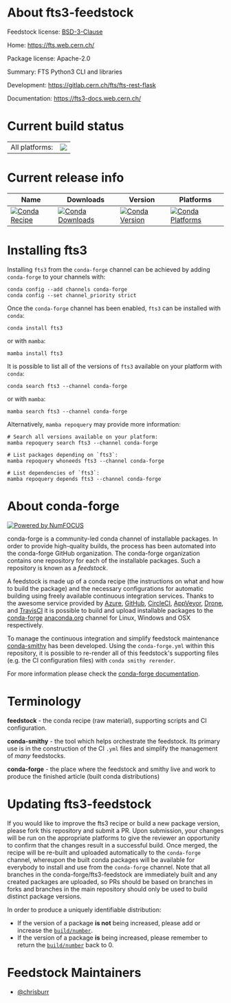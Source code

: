 About fts3-feedstock
====================

Feedstock license: [BSD-3-Clause](https://github.com/conda-forge/fts-rest-feedstock/blob/main/LICENSE.txt)

Home: https://fts.web.cern.ch/

Package license: Apache-2.0

Summary: FTS Python3 CLI and libraries

Development: https://gitlab.cern.ch/fts/fts-rest-flask

Documentation: https://fts3-docs.web.cern.ch/

Current build status
====================


<table><tr><td>All platforms:</td>
    <td>
      <a href="https://dev.azure.com/conda-forge/feedstock-builds/_build/latest?definitionId=6654&branchName=main">
        <img src="https://dev.azure.com/conda-forge/feedstock-builds/_apis/build/status/fts-rest-feedstock?branchName=main">
      </a>
    </td>
  </tr>
</table>

Current release info
====================

| Name | Downloads | Version | Platforms |
| --- | --- | --- | --- |
| [![Conda Recipe](https://img.shields.io/badge/recipe-fts3-green.svg)](https://anaconda.org/conda-forge/fts3) | [![Conda Downloads](https://img.shields.io/conda/dn/conda-forge/fts3.svg)](https://anaconda.org/conda-forge/fts3) | [![Conda Version](https://img.shields.io/conda/vn/conda-forge/fts3.svg)](https://anaconda.org/conda-forge/fts3) | [![Conda Platforms](https://img.shields.io/conda/pn/conda-forge/fts3.svg)](https://anaconda.org/conda-forge/fts3) |

Installing fts3
===============

Installing `fts3` from the `conda-forge` channel can be achieved by adding `conda-forge` to your channels with:

```
conda config --add channels conda-forge
conda config --set channel_priority strict
```

Once the `conda-forge` channel has been enabled, `fts3` can be installed with `conda`:

```
conda install fts3
```

or with `mamba`:

```
mamba install fts3
```

It is possible to list all of the versions of `fts3` available on your platform with `conda`:

```
conda search fts3 --channel conda-forge
```

or with `mamba`:

```
mamba search fts3 --channel conda-forge
```

Alternatively, `mamba repoquery` may provide more information:

```
# Search all versions available on your platform:
mamba repoquery search fts3 --channel conda-forge

# List packages depending on `fts3`:
mamba repoquery whoneeds fts3 --channel conda-forge

# List dependencies of `fts3`:
mamba repoquery depends fts3 --channel conda-forge
```


About conda-forge
=================

[![Powered by
NumFOCUS](https://img.shields.io/badge/powered%20by-NumFOCUS-orange.svg?style=flat&colorA=E1523D&colorB=007D8A)](https://numfocus.org)

conda-forge is a community-led conda channel of installable packages.
In order to provide high-quality builds, the process has been automated into the
conda-forge GitHub organization. The conda-forge organization contains one repository
for each of the installable packages. Such a repository is known as a *feedstock*.

A feedstock is made up of a conda recipe (the instructions on what and how to build
the package) and the necessary configurations for automatic building using freely
available continuous integration services. Thanks to the awesome service provided by
[Azure](https://azure.microsoft.com/en-us/services/devops/), [GitHub](https://github.com/),
[CircleCI](https://circleci.com/), [AppVeyor](https://www.appveyor.com/),
[Drone](https://cloud.drone.io/welcome), and [TravisCI](https://travis-ci.com/)
it is possible to build and upload installable packages to the
[conda-forge](https://anaconda.org/conda-forge) [anaconda.org](https://anaconda.org/)
channel for Linux, Windows and OSX respectively.

To manage the continuous integration and simplify feedstock maintenance
[conda-smithy](https://github.com/conda-forge/conda-smithy) has been developed.
Using the ``conda-forge.yml`` within this repository, it is possible to re-render all of
this feedstock's supporting files (e.g. the CI configuration files) with ``conda smithy rerender``.

For more information please check the [conda-forge documentation](https://conda-forge.org/docs/).

Terminology
===========

**feedstock** - the conda recipe (raw material), supporting scripts and CI configuration.

**conda-smithy** - the tool which helps orchestrate the feedstock.
                   Its primary use is in the construction of the CI ``.yml`` files
                   and simplify the management of *many* feedstocks.

**conda-forge** - the place where the feedstock and smithy live and work to
                  produce the finished article (built conda distributions)


Updating fts3-feedstock
=======================

If you would like to improve the fts3 recipe or build a new
package version, please fork this repository and submit a PR. Upon submission,
your changes will be run on the appropriate platforms to give the reviewer an
opportunity to confirm that the changes result in a successful build. Once
merged, the recipe will be re-built and uploaded automatically to the
`conda-forge` channel, whereupon the built conda packages will be available for
everybody to install and use from the `conda-forge` channel.
Note that all branches in the conda-forge/fts3-feedstock are
immediately built and any created packages are uploaded, so PRs should be based
on branches in forks and branches in the main repository should only be used to
build distinct package versions.

In order to produce a uniquely identifiable distribution:
 * If the version of a package **is not** being increased, please add or increase
   the [``build/number``](https://docs.conda.io/projects/conda-build/en/latest/resources/define-metadata.html#build-number-and-string).
 * If the version of a package **is** being increased, please remember to return
   the [``build/number``](https://docs.conda.io/projects/conda-build/en/latest/resources/define-metadata.html#build-number-and-string)
   back to 0.

Feedstock Maintainers
=====================

* [@chrisburr](https://github.com/chrisburr/)

